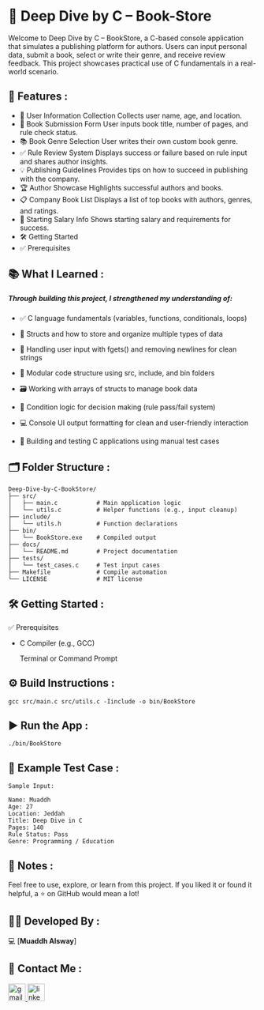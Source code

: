 # 📘 Deep Dive by C – Book-Store

Welcome to Deep Dive by C – BookStore, a C-based console application that simulates a publishing platform for authors. Users can input personal data, submit a book, select or write their genre, and receive review feedback. This project showcases practical use of C fundamentals in a real-world scenario.

## 🚀 Features :

- 👤	User Information Collection	Collects user name, age, and location.
- 📖	Book Submission Form	User inputs book title, number of pages, and rule check status.
- 📚	Book Genre Selection	User writes their own custom book genre.
- ✅	Rule Review System	Displays success or failure based on rule input and shares author insights.
- 💡	Publishing Guidelines	Provides tips on how to succeed in publishing with the company.
- 🏆	Author Showcase	Highlights successful authors and books.
- 📋	Company Book List	Displays a list of top books with authors, genres, and ratings.
- 💼	Starting Salary Info	Shows starting salary and requirements for success.
- 🛠️ Getting Started
- ✅ Prerequisites

## 📚 What I Learned :

##### Through building this project, I strengthened my understanding of:

  -  ✅ C language fundamentals (variables, functions, conditionals, loops)

  -  🧠 Structs and how to store and organize multiple types of data

  - 🧼 Handling user input with fgets() and removing newlines for clean strings

  - 🧩 Modular code structure using src, include, and bin folders

  - 🗃️ Working with arrays of structs to manage book data

  - 💬 Condition logic for decision making (rule pass/fail system)

  - 💻 Console UI output formatting for clean and user-friendly interaction

  - 🧪 Building and testing C applications using manual test cases


## 🗂️ Folder Structure :
```
Deep-Dive-by-C-BookStore/
├── src/
│   ├── main.c           # Main application logic
│   └── utils.c          # Helper functions (e.g., input cleanup)
├── include/
│   └── utils.h          # Function declarations
├── bin/
│   └── BookStore.exe    # Compiled output
├── docs/
│   └── README.md        # Project documentation
├── tests/
│   └── test_cases.c     # Test input cases
├── Makefile             # Compile automation
└── LICENSE              # MIT license
```
## 🛠️ Getting Started :
✅ Prerequisites

  - C Compiler (e.g., GCC)

    Terminal or Command Prompt

## ⚙️ Build Instructions :
```
gcc src/main.c src/utils.c -Iinclude -o bin/BookStore
```
## ▶️ Run the App : 
```
./bin/BookStore
```


## 🧪 Example Test Case :
```
Sample Input:

Name: Muaddh
Age: 27
Location: Jeddah
Title: Deep Dive in C
Pages: 140
Rule Status: Pass
Genre: Programming / Education
```

## 📓 Notes :

Feel free to use, explore, or learn from this project. If you liked it or found it helpful, a ⭐️ on GitHub would mean a lot!

## 👨‍💻 Developed By :

💻 [**Muaddh Alsway**]

## 📧 Contact Me :
   <a href="https://github.com/MuaddhAlsway" target="_blank">
    <img src="https://img.shields.io/static/v1?message=Github&logo=github&label=&color=black&logoColor=white&labelColor=&style=for-the-badge" height="35" alt="gmail logo"  />
  </a>

   <a href="https://www.linkedin.com/in/muaddh-alsway/" target="_blank">
    <img src="https://img.shields.io/static/v1?message=LinkedIn&logo=linkedin&label=&color=0077B5&logoColor=white&labelColor=&style=for-the-badge" height="35" alt="linkedin logo"  />
  </a>
